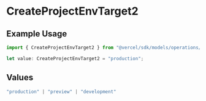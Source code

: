 # CreateProjectEnvTarget2

## Example Usage

```typescript
import { CreateProjectEnvTarget2 } from "@vercel/sdk/models/operations/createprojectenv.js";

let value: CreateProjectEnvTarget2 = "production";
```

## Values

```typescript
"production" | "preview" | "development"
```
